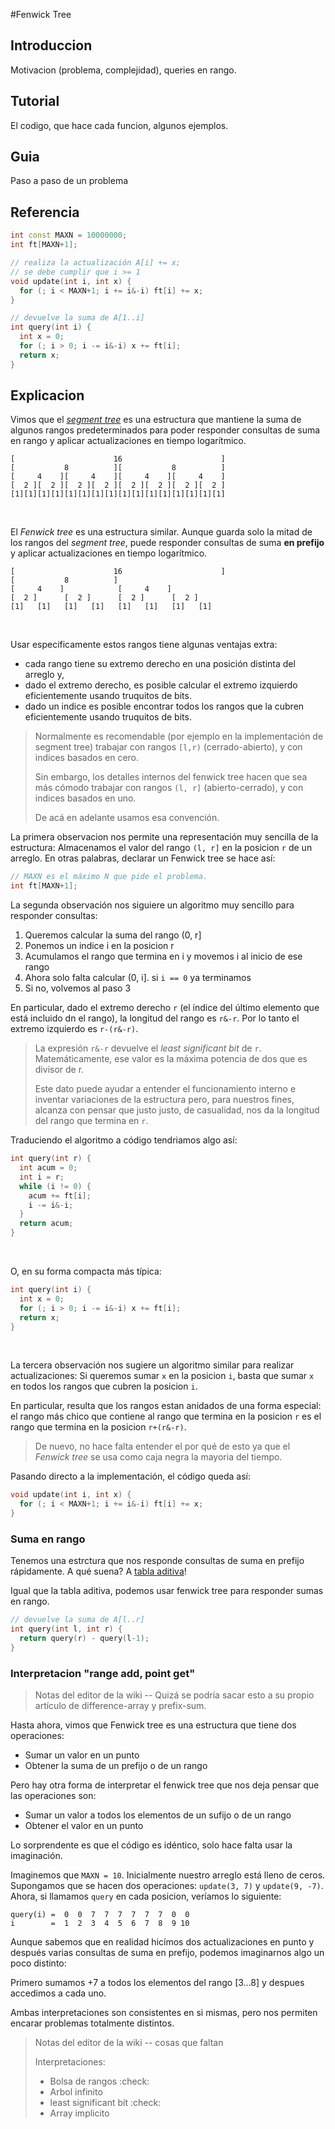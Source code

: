 
#Fenwick Tree

## Introduccion

Motivacion (problema, complejidad), queries en rango.

## Tutorial

El codigo, que hace cada funcion, algunos ejemplos.

## Guia

Paso a paso de un problema

## Referencia

```c++
int const MAXN = 10000000;
int ft[MAXN+1];

// realiza la actualización A[i] += x;
// se debe cumplir que i >= 1
void update(int i, int x) {
  for (; i < MAXN+1; i += i&-i) ft[i] += x;
}

// devuelve la suma de A[1..i]
int query(int i) {
  int x = 0;
  for (; i > 0; i -= i&-i) x += ft[i];
  return x;
}
```

## Explicacion

Vimos que el [*segment tree*](segment-tree) es una estructura que mantiene la
suma de algunos rangos predeterminados para poder responder consultas de suma en
rango y aplicar actualizaciones en tiempo logarítmico.

```
[                      16                      ]
[           8          ][           8          ]
[     4    ][     4    ][     4    ][     4    ]
[  2 ][  2 ][  2 ][  2 ][  2 ][  2 ][  2 ][  2 ]
[1][1][1][1][1][1][1][1][1][1][1][1][1][1][1][1]
```

<br>

El *Fenwick tree* es una estructura similar. Aunque guarda solo la mitad de los
rangos del *segment tree*, puede responder consultas de suma **en prefijo** y
aplicar actualizaciones en tiempo logarítmico.

```
[                      16                      ]
[           8          ]                        
[     4    ]            [     4    ]            
[  2 ]      [  2 ]      [  2 ]      [  2 ]      
[1]   [1]   [1]   [1]   [1]   [1]   [1]   [1]   
```

<br>

Usar especificamente estos rangos tiene algunas ventajas extra:

- cada rango tiene su extremo derecho en una posición distinta del arreglo y,
- dado el extremo derecho, es posible calcular el extremo izquierdo
  eficientemente usando truquitos de bits.
- dado un indice es posible encontrar todos los rangos que la cubren
  eficientemente usando truquitos de bits.

> Normalmente es recomendable (por ejemplo en la implementación de segment tree)
> trabajar con rangos `[l,r)` (cerrado-abierto), y con indices basados en cero.
>
> Sin embargo, los detalles internos del fenwick tree hacen que sea más cómodo
> trabajar con rangos `(l, r]` (abierto-cerrado), y con indices basados en uno.
>
> De acá en adelante usamos esa convención.

La primera observacion nos permite una representación muy sencilla de la
estructura: Almacenamos el valor del rango `(l, r]` en la posicion `r` de un
arreglo. En otras palabras, declarar un Fenwick tree se hace así:

```c++
// MAXN es el máximo N que pide el problema.
int ft[MAXN+1];
```

La segunda observación nos siguiere un algoritmo muy sencillo para responder
consultas:

1. Queremos calcular la suma del rango (0, r]
1. Ponemos un indice i en la posicion r
1. Acumulamos el rango que termina en i y movemos i al inicio de ese rango
1. Ahora solo falta calcular (0, i]. si `i == 0` ya terminamos
1. Si no, volvemos al paso 3

En particular, dado el extremo derecho `r` (el índice del último elemento que
está incluido dn el rango), la longitud del rango es `r&-r`. Por lo tanto el
extremo izquierdo es `r-(r&-r)`.

> La expresión `r&-r` devuelve el *least significant bit* de `r`.
> Matemáticamente, ese valor es la máxima potencia de dos que es divisor de r.
>
> Este dato puede ayudar a entender el funcionamiento interno e inventar
> variaciones de la estructura pero, para nuestros fines, alcanza con pensar que
> justo justo, de casualidad, nos da la longitud del rango que termina en `r`.

Traduciendo el algoritmo a código tendriamos algo así:

```c++
int query(int r) {
  int acum = 0;
  int i = r;
  while (i != 0) {
    acum += ft[i];
    i -= i&-i;
  }
  return acum;
}
```

<br>

O, en su forma compacta más típica:

```c++
int query(int i) {
  int x = 0;
  for (; i > 0; i -= i&-i) x += ft[i];
  return x;
}
```

<br>

La tercera observación nos sugiere un algoritmo similar para realizar
actualizaciones: Si queremos sumar `x` en la posicion `i`, basta que sumar `x`
en todos los rangos que cubren la posicion `i`.

En particular, resulta que los rangos estan anidados de una forma especial: el
rango más chico que contiene al rango que termina en la posicion `r` es el rango
que termina en la posicion `r+(r&-r)`.

> De nuevo, no hace falta entender el por qué de esto ya que el *Fenwick tree*
> se usa como caja negra la mayoria del tiempo.

Pasando directo a la implementación, el código queda así:

```c++
void update(int i, int x) {
  for (; i < MAXN+1; i += i&-i) ft[i] += x;
}
```

### Suma en rango

Tenemos una estrctura que nos responde consultas de suma en prefijo rápidamente.
A qué suena? A [tabla aditiva](tabla-aditiva)!

Igual que la tabla aditiva, podemos usar fenwick tree para responder sumas en
rango.

```c++
// devuelve la suma de A[l..r]
int query(int l, int r) {
  return query(r) - query(l-1);
}
```

### Interpretacion "range add, point get"

> Notas del editor de la wiki -- Quizá se podría sacar esto a su propio artículo
> de difference-array y prefix-sum.

Hasta ahora, vimos que Fenwick tree es una estructura que tiene dos operaciones:

- Sumar un valor en un punto
- Obtener la suma de un prefijo o de un rango

Pero hay otra forma de interpretar el fenwick tree que nos deja pensar que las
operaciones son:

- Sumar un valor a todos los elementos de un sufijo o de un rango
- Obtener el valor en un punto

Lo sorprendente es que el código es idéntico, solo hace falta usar la imaginación.

Imaginemos que `MAXN = 10`. Inicialmente nuestro arreglo está lleno de ceros.
Supongamos que se hacen dos operaciones: `update(3, 7)` y `update(9, -7)`.
Ahora, si llamamos `query` en cada posicion, veríamos lo siguiente:

```
query(i) =  0  0  7  7  7  7  7  7  0  0
i        =  1  2  3  4  5  6  7  8  9 10
```

Aunque sabemos que en realidad hicímos dos actualizaciones en punto y después
varias consultas de suma en prefijo, podemos imaginarnos algo un poco distinto:

Primero sumamos +7 a todos los elementos del rango [3...8] y despues accedimos a
cada uno.

Ambas interpretaciones son consistentes en si mismas, pero nos permiten encarar
problemas totalmente distintos.

> Notas del editor de la wiki -- cosas que faltan
>
> Interpretaciones:
>
> - Bolsa de rangos :check:
> - Arbol infinito
> - least significant bit :check:
> - Array implicito

